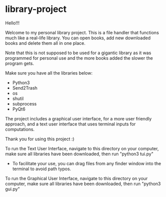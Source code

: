# library-project

Hello!!!

Welcome to my personal library project. This is a file handler that functions much like a real-life library. You can open books, add new downloaded books and delete them all in one place.

Note that this is not supposed to be used for a gigantic library as it was programmed for personal use and the more books added the slower the program gets.

Make sure you have all the libraries below:
 - Python3
 - Send2Trash
 - os
 - shutil
 - subprocess
 - PyQt6

The project includes a graphical user interface, for a more user friendly approach, and a text user interface that uses terminal inputs for computations.

Thank you for using this project :)

To run the Text User Interface, navigate to this directory on your computer, make sure all libraries have been downloaded, then run "python3 tui.py"

 - To facilitate your use, you can drag files from any finder window into the terminal to avoid path typos.

To run the Graphical User Interface, navigate to this directory on your computer, make sure all libraries have been downloaded, then run "python3 gui.py"